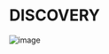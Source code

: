 # DISCOVERY

![image](https://github.com/Mira48/Discovery/assets/150936318/ee09dd62-40d0-46f8-afc6-11bd151a5721)


